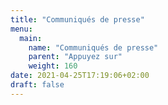 ```yaml
---
title: "Communiqués de presse"
menu:
  main:
    name: "Communiqués de presse"
    parent: "Appuyez sur"
    weight: 160
date: 2021-04-25T17:19:06+02:00
draft: false
---
```


